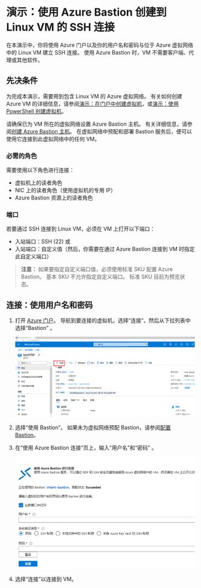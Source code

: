 # <a name="demonstration-create-an-ssh-connection-to-a-linux-vm-using-azure-bastion"></a>演示：使用 Azure Bastion 创建到 Linux VM 的 SSH 连接

在本演示中，你将使用 Azure 门户以及你的用户名和密码与位于 Azure 虚拟网络中的 Linux VM 建立 SSH 连接。 使用 Azure Bastion 时，VM 不需要客户端、代理或其他软件。

## <a name="prerequisites"></a>先决条件

为完成本演示，需要用到包含 Linux VM 的 Azure 虚拟网络。 有关如何创建 Azure VM 的详细信息，请参阅[演示：在门户中创建虚拟机](https://github.com/MicrosoftLearning/AZ-120-Planning-and-Administering-Microsoft-Azure-for-SAP-Workloads/blob/master/Demos/demo-create-virtual-machine-portal.md)，或[演示：使用 PowerShell 创建虚拟机](https://github.com/MicrosoftLearning/AZ-120-Planning-and-Administering-Microsoft-Azure-for-SAP-Workloads/blob/master/Demos/demo-create-virtual-machine-powershell.md)。

请确保已为 VM 所在的虚拟网络设置 Azure Bastion 主机。 有关详细信息，请参阅[创建 Azure Bastion 主机](https://docs.microsoft.com/azure/bastion/tutorial-create-host-portal)。 在虚拟网络中预配和部署 Bastion 服务后，便可以使用它连接到此虚拟网络中的任何 VM。 

### <a name="required-roles"></a>必需的角色

需要使用以下角色进行连接：

* 虚拟机上的读者角色
* NIC 上的读者角色（使用虚拟机的专用 IP）
* Azure Bastion 资源上的读者角色

### <a name="ports"></a>端口

若要通过 SSH 连接到 Linux VM，必须在 VM 上打开以下端口：

* 入站端口：SSH (22) 或
* 入站端口：自定义值（然后，你需要在通过 Azure Bastion 连接到 VM 时指定此自定义端口）

> **注意：** 如果要指定自定义端口值，必须使用标准 SKU 配置 Azure Bastion。 基本 SKU 不允许指定自定义端口。 标准 SKU 目前为预览状态。

## <a name="connect-using-username-and-password"></a>连接：使用用户名和密码

1. 打开 [Azure 门户](https://portal.azure.com)。 导航到要连接的虚拟机，选择“连接”，然后从下拉列表中选择“Bastion” 。

    ![屏幕截图显示 Azure 门户中虚拟机的概述，其中已选中“连接”](Images/azure-bastion-connect.png)

1. 选择“使用 Bastion”。 如果未为虚拟网络预配 Bastion，请参阅[配置 Bastion](https://docs.microsoft.com/azure/bastion/quickstart-host-portal)。
1. 在“使用 Azure Bastion 连接”页上，输入“用户名”和“密码”  。

    ![屏幕截图显示密码验证](Images/azure-bastion-password.png)

1. 选择“连接”以连接到 VM。